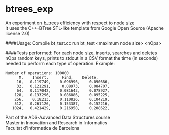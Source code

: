 # btrees_exp

An experiment on b_trees efficiency with respect to node size  
It uses the C++-BTree STL-like template from Google Open Source (Apache license 2.0)

####Usage:
Compile bt_test.cc
run bt_test \<maximum node size\> \<nOps\>

####Tests performed:
For each node size, inserts, searches and deletes nOps random keys, prints to stdout in a CSV format the time (in seconds) needed to perform each type of operation. Example:  
```
Number of operations: 100000
      M,    Insert,      Find,    Delete,
     16,   0.119749,    0.096996,    0.090686, 
     32,   0.121291,     0.08973,    0.084707, 
     64,   0.117042,    0.081643,    0.078927, 
    128,   0.133296,    0.086886,    0.095225, 
    256,    0.18213,    0.110826,    0.104219, 
    512,   0.261126,    0.153387,    0.152216, 
   1024,   0.421429,    0.216958,    0.208622, 
```

Part of the ADS-Advanced Data Structures course  
Master in Innovation and Research in Informatics  
Facultat d'Informatica de Barcelona  


